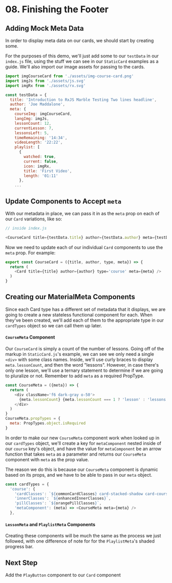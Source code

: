 # 08. Finishing the Footer

## Adding Mock Meta Data
In order to display meta data on our cards, we should start by creating some.

For the purposes of this demo, we'll just add some to our `testData` in our `index.js` file, using the stuff we can see in our `StaticCard` examples as a guide. We'll also import our image assets for passing to the cards.

```javascript
import imgCourseCard from './assets/img-course-card.png'
import imgJs from './assets/js.svg'
import imgRx from './assets/rx.svg'

const testData = {
  title: 'Introduction to RxJS Marble Testing Two lines headline',
  author: 'Joe Maddalone',
  meta: {
    courseImg: imgCourseCard,
    langImg: imgJs,
    lessonCount: 12,
    currentLesson: 7,
    lessonsLeft: 5,
    timeRemaining: '14:34',
    videoLength: '22:22',
    playlist: [
      {
        watched: true,
        current: false,
        icon: imgRx,
        title: 'First Video',
        length: '01:11'
      },
    ...
```

## Update Components to Accept `meta`

With our metadata in place, we can pass it in as the `meta` prop on each of our `Card` variations, like so:

```javascript
// inside index.js

<CourseCard title={testData.title} author={testData.author} meta={testData.meta} />
```

Now we need to update each of our individual `Card` components to use the `meta` prop. For example:
```javascript
export const CourseCard = ({title, author, type, meta}) => {
  return (
    <Card title={title} author={author} type='course' meta={meta} />
  )
}
```

## Creating our MaterialMeta Components
Since each Card type has a different set of metadata that it displays, we are going to create a new stateless functional component for each. When they've been created, we'll add each of them to the appropriate type in our `cardTypes` object so we can call them up later.

#### `CourseMeta` Component
Our `CourseCard` is simply a count of the number of lessons. Going off of the markup in `StaticCard.js`'s example, we can see we only need a single `<div>` with some class names. Inside, we'll use curly braces to display `meta.lessonCount`, and then the word "lessons". However, in case there's only one lesson, we'll use a ternary statement to determine if we are going to pluralize or not. Remember to add `meta` as a required PropType.

```javascript
const CourseMeta = ({meta}) => {
  return (
    <div className='f6 dark-gray o-50'>
      {meta.lessonCount} {meta.lessonCount === 1 ? 'lesson' : 'lessons'}
    </div>
  )
}
CourseMeta.propTypes = {
  meta: PropTypes.object.isRequired
}
```

In order to make our new `CourseMeta` component work when looked up in our `cardTypes` object, we'll create a key for `metaComponent` nested inside of our `course` key's object, and have the value for `metaComponent` be an arrow function that takes `meta` as a parameter and returns our `CourseMeta` component with `meta` as the prop value.

The reason we do this is because our `CourseMeta` component is dynamic based on its props, and we have to be able to pass in our `meta` object.

```javascript
const cardTypes = {
  'course': {
    'cardClasses': `${commonCardClasses} card-stacked-shadow card-course`,
    'innerClasses': `${enhancedInnerClasses}`,
    'pillClasses': `${orangePillClasses}`,
    'metaComponent': (meta) => <CourseMeta meta={meta} />
  },
```

#### `LessonMeta` and `PlaylistMeta` Components
Creating these components will be much the same as the process we just followed, with one difference of note for for the `PlaylistMeta`'s shaded progress bar.



## Next Step
Add the `PlayButton` component to our `Card` component
